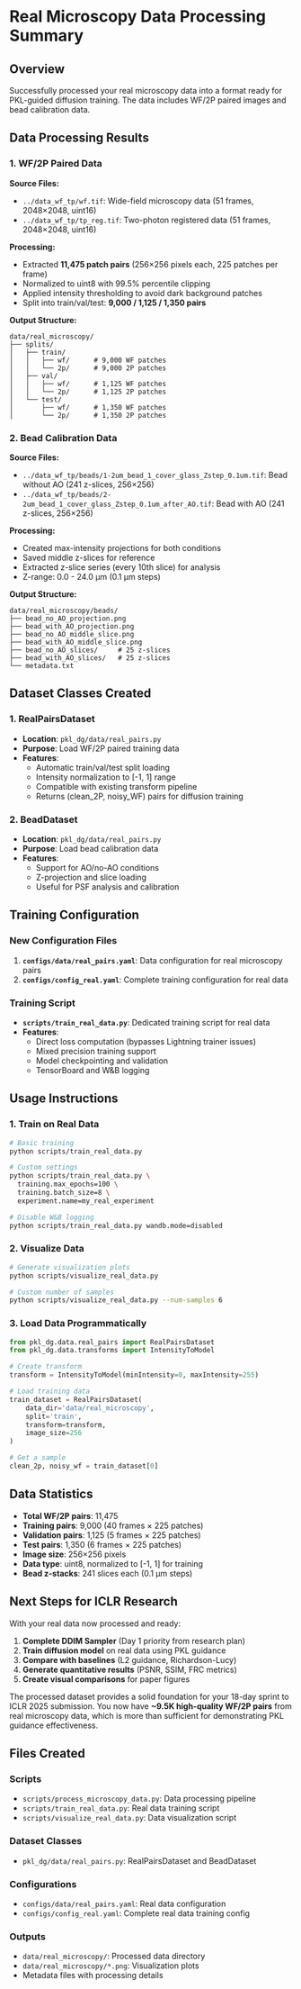 # Real Microscopy Data Processing Summary

## Overview
Successfully processed your real microscopy data into a format ready for PKL-guided diffusion training. The data includes WF/2P paired images and bead calibration data.

## Data Processing Results

### 1. WF/2P Paired Data
**Source Files:**
- `../data_wf_tp/wf.tif`: Wide-field microscopy data (51 frames, 2048×2048, uint16)
- `../data_wf_tp/tp_reg.tif`: Two-photon registered data (51 frames, 2048×2048, uint16)

**Processing:**
- Extracted **11,475 patch pairs** (256×256 pixels each, 225 patches per frame)
- Normalized to uint8 with 99.5% percentile clipping
- Applied intensity thresholding to avoid dark background patches
- Split into train/val/test: **9,000 / 1,125 / 1,350 pairs**

**Output Structure:**
```
data/real_microscopy/
├── splits/
│   ├── train/
│   │   ├── wf/      # 9,000 WF patches
│   │   └── 2p/      # 9,000 2P patches
│   ├── val/
│   │   ├── wf/      # 1,125 WF patches  
│   │   └── 2p/      # 1,125 2P patches
│   └── test/
│       ├── wf/      # 1,350 WF patches
│       └── 2p/      # 1,350 2P patches
```

### 2. Bead Calibration Data
**Source Files:**
- `../data_wf_tp/beads/1-2um_bead_1_cover_glass_Zstep_0.1um.tif`: Bead without AO (241 z-slices, 256×256)
- `../data_wf_tp/beads/2-2um_bead_1_cover_glass_Zstep_0.1um_after_AO.tif`: Bead with AO (241 z-slices, 256×256)

**Processing:**
- Created max-intensity projections for both conditions
- Saved middle z-slices for reference
- Extracted z-slice series (every 10th slice) for analysis
- Z-range: 0.0 - 24.0 μm (0.1 μm steps)

**Output Structure:**
```
data/real_microscopy/beads/
├── bead_no_AO_projection.png
├── bead_with_AO_projection.png
├── bead_no_AO_middle_slice.png
├── bead_with_AO_middle_slice.png
├── bead_no_AO_slices/     # 25 z-slices
├── bead_with_AO_slices/   # 25 z-slices
└── metadata.txt
```

## Dataset Classes Created

### 1. RealPairsDataset
- **Location**: `pkl_dg/data/real_pairs.py`
- **Purpose**: Load WF/2P paired training data
- **Features**:
  - Automatic train/val/test split loading
  - Intensity normalization to [-1, 1] range
  - Compatible with existing transform pipeline
  - Returns (clean_2P, noisy_WF) pairs for diffusion training

### 2. BeadDataset  
- **Location**: `pkl_dg/data/real_pairs.py`
- **Purpose**: Load bead calibration data
- **Features**:
  - Support for AO/no-AO conditions
  - Z-projection and slice loading
  - Useful for PSF analysis and calibration

## Training Configuration

### New Configuration Files
1. **`configs/data/real_pairs.yaml`**: Data configuration for real microscopy pairs
2. **`configs/config_real.yaml`**: Complete training configuration for real data

### Training Script
- **`scripts/train_real_data.py`**: Dedicated training script for real data
- **Features**:
  - Direct loss computation (bypasses Lightning trainer issues)
  - Mixed precision training support
  - Model checkpointing and validation
  - TensorBoard and W&B logging

## Usage Instructions

### 1. Train on Real Data
```bash
# Basic training
python scripts/train_real_data.py

# Custom settings
python scripts/train_real_data.py \
  training.max_epochs=100 \
  training.batch_size=8 \
  experiment.name=my_real_experiment

# Disable W&B logging
python scripts/train_real_data.py wandb.mode=disabled
```

### 2. Visualize Data
```bash
# Generate visualization plots
python scripts/visualize_real_data.py

# Custom number of samples
python scripts/visualize_real_data.py --num-samples 6
```

### 3. Load Data Programmatically
```python
from pkl_dg.data.real_pairs import RealPairsDataset
from pkl_dg.data.transforms import IntensityToModel

# Create transform
transform = IntensityToModel(minIntensity=0, maxIntensity=255)

# Load training data
train_dataset = RealPairsDataset(
    data_dir='data/real_microscopy',
    split='train',
    transform=transform,
    image_size=256
)

# Get a sample
clean_2p, noisy_wf = train_dataset[0]
```

## Data Statistics

- **Total WF/2P pairs**: 11,475
- **Training pairs**: 9,000 (40 frames × 225 patches)
- **Validation pairs**: 1,125 (5 frames × 225 patches)  
- **Test pairs**: 1,350 (6 frames × 225 patches)
- **Image size**: 256×256 pixels
- **Data type**: uint8, normalized to [-1, 1] for training
- **Bead z-stacks**: 241 slices each (0.1 μm steps)

## Next Steps for ICLR Research

With your real data now processed and ready:

1. **Complete DDIM Sampler** (Day 1 priority from research plan)
2. **Train diffusion model** on real data using PKL guidance
3. **Compare with baselines** (L2 guidance, Richardson-Lucy)
4. **Generate quantitative results** (PSNR, SSIM, FRC metrics)
5. **Create visual comparisons** for paper figures

The processed dataset provides a solid foundation for your 18-day sprint to ICLR 2025 submission. You now have **~9.5K high-quality WF/2P pairs** from real microscopy data, which is more than sufficient for demonstrating PKL guidance effectiveness.

## Files Created

### Scripts
- `scripts/process_microscopy_data.py`: Data processing pipeline
- `scripts/train_real_data.py`: Real data training script  
- `scripts/visualize_real_data.py`: Data visualization script

### Dataset Classes
- `pkl_dg/data/real_pairs.py`: RealPairsDataset and BeadDataset

### Configurations
- `configs/data/real_pairs.yaml`: Real data configuration
- `configs/config_real.yaml`: Complete real data training config

### Outputs
- `data/real_microscopy/`: Processed data directory
- `data/real_microscopy/*.png`: Visualization plots
- Metadata files with processing details
